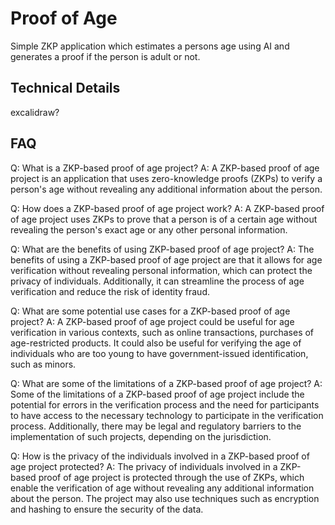 
# Proof of Age

Simple ZKP application which estimates a persons age using AI and generates a proof if the person is adult or not.

## Technical Details

excalidraw?	


## FAQ
Q: What is a ZKP-based proof of age project? 
A: A ZKP-based proof of age project is an application that uses zero-knowledge proofs (ZKPs) to verify a person's age without revealing any additional information about the person.

Q: How does a ZKP-based proof of age project work?
 A: A ZKP-based proof of age project uses ZKPs to prove that a person is of a certain age without revealing the person's exact age or any other personal information. 

Q: What are the benefits of using ZKP-based proof of age project? 
A: The benefits of using a ZKP-based proof of age project are that it allows for age verification without revealing personal information, which can protect the privacy of individuals. Additionally, it can streamline the process of age verification and reduce the risk of identity fraud.

Q: What are some potential use cases for a ZKP-based proof of age project? 
A: A ZKP-based proof of age project could be useful for age verification in various contexts, such as online transactions, purchases of age-restricted products. It could also be useful for verifying the age of individuals who are too young to have government-issued identification, such as minors.

Q: What are some of the limitations of a ZKP-based proof of age project? 
A: Some of the limitations of a ZKP-based proof of age project include the potential for errors in the verification process and the need for participants to have access to the necessary technology to participate in the verification process. Additionally, there may be legal and regulatory barriers to the implementation of such projects, depending on the jurisdiction.

Q: How is the privacy of the individuals involved in a ZKP-based proof of age project protected? 
A: The privacy of individuals involved in a ZKP-based proof of age project is protected through the use of ZKPs, which enable the verification of age without revealing any additional information about the person. The project may also use techniques such as encryption and hashing to ensure the security of the data.
